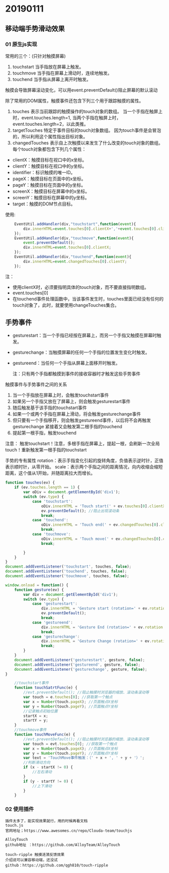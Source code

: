 # 20190111

## 移动端手势滑动效果

### 01 原生js实现

常用的三个：(只针对触摸屏幕)
1. touchstart
当手指放在屏幕上触发。
2. touchmove
当手指在屏幕上滑动时，连续地触发。
3. touchend
当手指从屏幕上离开时触发。

触摸会导致屏幕滚动变化，可以用event.preventDefault()阻止屏幕的默认滚动

除了常用的DOM属性，触摸事件还包含下列三个用于跟踪触摸的属性。
1. touches
表示当前跟踪的触摸操作的touch对象的数组。
当一个手指在触屏上时，event.touches.length=1,
当两个手指在触屏上时，event.touches.length=2，以此类推。
2. targetTouches
特定于事件目标的touch对象数组。
因为touch事件是会冒泡的，所以利用这个属性指出目标对象。
3. changedTouches
表示自上次触摸以来发生了什么改变的touch对象的数组。
每个touch对象都包含下列几个属性：
* clientX：触摸目标在视口中的x坐标。
* clientY：触摸目标在视口中的y坐标。
* identifier：标识触摸的唯一ID。
* pageX：触摸目标在页面中的x坐标。
* pageY：触摸目标在页面中的y坐标。
* screenX：触摸目标在屏幕中的x坐标。
* screenY：触摸目标在屏幕中的y坐标。
* target：触摸的DOM节点目标。

使用:
```javascript
    EventUtil.addHandler(div,"touchstart",function(event){
        div.innerHTML=event.touches[0].clientX+','+event.touches[0].clientY;
    });
    EventUtil.addHandler(div,"touchmove",function(event){
        event.preventDefault();
        div.innerHTML=event.touches[0].clientX;
    });
    EventUtil.addHandler(div,"touchend",function(event){
        div.innerHTML=event.changedTouches[0].clientY;
    });
```
注：
  * 使用clientX时，必须要指明具体的touch对象，而不要直接指明数组。
  * event.touches[0]
  * 在touchend事件处理函数中，当该事件发生时，touches里面已经没有任何的touch对象了，此时，就要使用changeTouches集合。


## 手势事件

* gesturestart：当一个手指已经按在屏幕上，而另一个手指又触摸在屏幕时触发。
* gesturechange：当触摸屏幕的任何一个手指的位置发生变化时触发。
* gestureend：当任何一个手指从屏幕上面移开时触发。

    注：只有两个手指都触摸到事件的接收容器时才触发这些手势事件

触摸事件与手势事件之间的关系
1. 当一个手指放在屏幕上时，会触发touchstart事件
2. 如果另一个手指又放在了屏幕上，则会触发gesturestart事件
3. 随后触发基于该手指的touchstart事件
4. 如果一个或两个手指在屏幕上滑动，将会触发gesturechange事件
5. 但只要有一个手指移开，则会触发gestureend事件，以后将不会再触发gesturechange
紧接着又会触发第二根手指的touchend
6. 提起第一根手指，触发touchend

注意：
触发touchstart！注意，多根手指在屏幕上，提起一根，会刷新一次全局touch！重新触发第一根手指的touchstart

手势的专有属性
rotation：表示手指变化引起的旋转角度，负值表示逆时针，正值表示顺时针，从零开始。
scale：表示两个手指之间的距离情况，向内收缩会缩短距离，这个值从1开始，并随距离拉大而增长。

```javascript
function touches(ev) {
    if (ev.touches.length == 1) {
        var oDiv = document.getElementById('div1');
        switch (ev.type) {
            case 'touchstart':
                oDiv.innerHTML = 'Touch start(' + ev.touches[0].clientX + ', ' + ev.touches[0].clientY + ')';
                ev.preventDefault(); //阻止出现滚动条
                break;
            case 'touchend':
                oDiv.innerHTML = 'Touch end(' + ev.changedTouches[0].clientX + ', ' + ev.changedTouches[0].clientY + ')';
                break;
            case 'touchmove':
                oDiv.innerHTML = 'Touch move(' + ev.changedTouches[0].clientX + ', ' + ev.changedTouches[0].clientY + ')';
                break;

        }
    }
}
document.addEventListener('touchstart', touches, false);
document.addEventListener('touchend', touches, false);
document.addEventListener('touchmove', touches, false);

window.onload = function() {
    function gesture(ev) {
        var div = document.getElementById('div1');
        switch (ev.type) {
            case 'gesturestart':
                div.innerHTML = 'Gesture start (rotation=' + ev.rotation + ', scale=' + ev.scale + ')';
                ev.preventDefault();
                break;
            case 'gestureend':
                div.innerHTML = 'Gesture End (rotation=' + ev.rotation + ', scale=' + ev.scale + ')';
                break;
            case 'gesturechange':
                div.innerHTML = 'Gesture Change (rotation=' + ev.rotation + ', scale=' + ev.scale + ')';
                break;
        }
    }
    document.addEventListener('gesturestart', gesture, false);
    document.addEventListener('gestureend', gesture, false);
    document.addEventListener('gesturechange', gesture, false);
}
```

````javascript
    //touchstart事件
    function touchSatrtFunc(e) {
        //evt.preventDefault(); //阻止触摸时浏览器的缩放、滚动条滚动等
        var touch = e.touches[0]; //获取第一个触点
        var x = Number(touch.pageX); //页面触点X坐标
        var y = Number(touch.pageY); //页面触点Y坐标
        //记录触点初始位置
        startX = x;
        startY = y;
    }
    //touchmove事件
    function touchMoveFunc(e) {
        //evt.preventDefault(); //阻止触摸时浏览器的缩放、滚动条滚动等
        var touch = evt.touches[0]; //获取第一个触点
        var x = Number(touch.pageX); //页面触点X坐标
        var y = Number(touch.pageY); //页面触点Y坐标
        var text = 'TouchMove事件触发：（' + x + ', ' + y + '）';
        //判断滑动方向
        if (x - startX != 0) {
            //左右滑动
        }
        if (y - startY != 0) {
            //上下滑动
        }
    }

````

### 02 使用插件
    插件太多了，能实现效果就行，用的时候再看文档
    touch.js
    官网地址；https://www.awesomes.cn/repo/Clouda-team/touchjs

    AlloyTouch
    github地址 ：https://github.com/AlloyTeam/AlloyTouch

    touch-ripple 触摸涟漪反馈效果
    介绍说可以兼容移动端，还没试
    github：https://github.com/qgh810/touch-ripple



